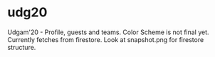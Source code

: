 # udg20
Udgam'20 - Profile, guests and teams.
Color Scheme is not final yet.
Currently fetches from firestore.
Look at snapshot.png for firestore structure.
